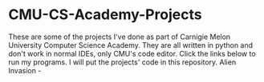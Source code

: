 # CMU-CS-Academy-Projects
These are some of the projects I've done as part of Carnigie Melon University Computer Science Academy.
They are all written in python and don't work in normal IDEs, only CMU's code editor.
Click the links below to run my programs. I will put the projects' code in this repository.
Alien Invasion - 
